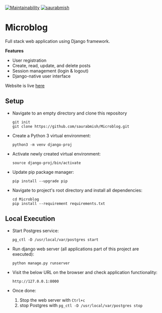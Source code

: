 [![Maintainability](https://api.codeclimate.com/v1/badges/7d564f3664c8293aa157/maintainability)](https://codeclimate.com/github/saurabmish/Microblog/maintainability)
[![saurabmish](https://circleci.com/gh/saurabmish/Microblog.svg?style=shield)](https://circleci.com/gh/saurabmish/Microblog)

# Microblog

Full stack web application using Django framework.

**Features**

+ User registration
+ Create, read, update, and delete posts
+ Session management (login & logout)
+ Django-native user interface


Website is live [here][1]

## Setup

+ Navigate to an empty directory and clone this repository

  ```
  git init
  git clone https://github.com/saurabmish/Microblog.git
  ```

+ Create a Python 3 virtual environment:

  `python3 -m venv django-proj`

+ Activate newly created virtual environment:

  `source django-proj/bin/activate`

+ Update pip package manager:

  `pip install --upgrade pip`

+ Navigate to project's root directory and install all dependencies:

  ```
  cd Microblog
  pip install --requirement requirements.txt
  ```

## Local Execution

+ Start Postgres service:

  `pg_ctl -D /usr/local/var/postgres start`

+ Run django web server (all applications part of this project are executed):

  `python manage.py runserver`

+ Visit the below URL on the browser and check application functionality:

  `http://127.0.0.1:8000`

+ Once done:

    1. Stop the web server with `Ctrl+c`
    2. stop Postgres with `pg_ctl -D /usr/local/var/postgres stop`


[1]: https://djangomicroblog.herokuapp.com/
